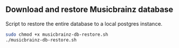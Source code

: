 ## Download and restore Musicbrainz database

Script to restore the entire database to a local postgres instance.
```bash
sudo chmod +x musicbrainz-db-restore.sh
./musicbrainz-db-restore.sh
```